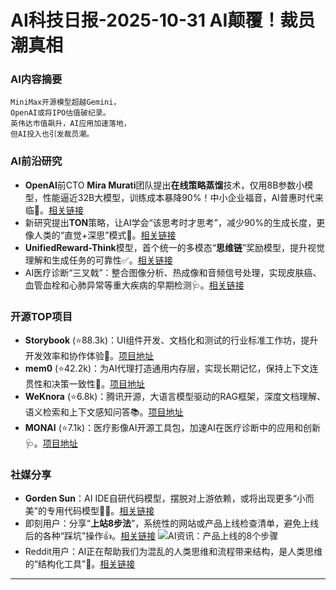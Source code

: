 
# AI科技日报-2025-10-31 AI颠覆！裁员潮真相
### **AI内容摘要**
```
MiniMax开源模型超越Gemini，
OpenAI或将IPO估值破纪录。
英伟达市值飙升，AI应用加速落地，
但AI投入也引发裁员潮。
```
### AI前沿研究
*   **OpenAI**前CTO **Mira Murati**团队提出**在线策略蒸馏**技术，仅用8B参数小模型，性能逼近32B大模型，训练成本暴降90%！中小企业福音，AI普惠时代来临🚀。[相关链接](https://www.aibase.com/zh/news/22380)
*   新研究提出**TON**策略，让AI学会“该思考时才思考”，减少90%的生成长度，更像人类的“直觉+深思”模式🤔。[相关链接](https://arxiv.org/abs/2505.16854)
*   **UnifiedReward-Think**模型，首个统一的多模态“**思维链**”奖励模型，提升视觉理解和生成任务的可靠性✅。[相关链接](https://arxiv.org/abs/2505.03318)
*   AI医疗诊断“三叉戟”：整合图像分析、热成像和音频信号处理，实现皮肤癌、血管血栓和心肺异常等重大疾病的早期检测🩺。[相关链接](https://arxiv.org/abs/2510.25199)
### 开源TOP项目
*   **Storybook** (⭐88.3k)：UI组件开发、文档化和测试的行业标准工作坊，提升开发效率和协作体验🎨。[项目地址](https://github.com/storybookjs/storybook)
*   **mem0** (⭐42.2k)：为AI代理打造通用内存层，实现长期记忆，保持上下文连贯性和决策一致性🧠。[项目地址](https://github.com/mem0ai/mem0)
*   **WeKnora** (⭐6.8k)：腾讯开源，大语言模型驱动的RAG框架，深度文档理解、语义检索和上下文感知问答📚。[项目地址](https://github.com/Tencent/WeKnora)
*   **MONAI** (⭐7.1k)：医疗影像AI开源工具包，加速AI在医疗诊断中的应用和创新🩺。[项目地址](https://github.com/Project-MONAI/MONAI)
### 社媒分享
*   **Gorden Sun**：AI IDE自研代码模型，摆脱对上游依赖，或将出现更多“小而美”的专用代码模型👨‍💻。[相关链接](https://x.com/Gorden_Sun/status/1983854649817100747)
*   即刻用户：分享“**上站8步法**”，系统性的网站或产品上线检查清单，避免上线后的各种“踩坑”操作👍。[相关链接](https://m.okjike.com/originalPosts/6902c4a57a7bdc15559bd9ae)
    ![AI资讯：产品上线的8个步骤](https://source.hubtoday.app/images/2025/10/news_01k8tvg3ryfd7vb1h3r80g94fq.avif)
*   Reddit用户：AI正在帮助我们为混乱的人类思维和流程带来结构，是人类思维的“结构化工具”🤔。[相关链接](https://www.reddit.com/r/artificial/comments/1ojsvfp/our_systems_are_messy_because_humans_are_messy_ai/)
---